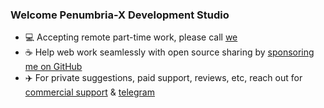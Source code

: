  ### Welcome Penumbria-X Development Studio

- 💻 Accepting remote part-time work, please call [we](mailto:gngppz@gmail.com)
- ☕️ Help web work seamlessly with open source sharing by [sponsoring me on GitHub](https://github.com/penumbra-x/.github/blob/main/profile/SPONSOR.md)
- ✈️ For private suggestions, paid support, reviews, etc, reach out for [commercial support](mailto:gngppz@gmail.com) & [tеlеgrаm](https://t.me/Ox676e67)
